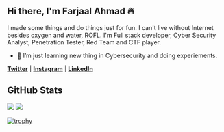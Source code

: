 ## Hi there, I'm Farjaal Ahmad 🔥

I made some things and do things just for fun. I can't live without Internet besides oxygen and water, ROFL. I'm Full stack developer, Cyber Security Analyst, Penetration Tester, Red Team and CTF player.

- 🌱 I’m just learning new thing in Cybersecurity and doing experiements.

<p>
  <strong><a href="https://twitter.com/farjaalahmad">Twitter</a></strong> |
  <strong><a href="https://www.instagram.com/ifarjaalahmad">Instagram</a></strong> |
  <strong><a href="https://www.linkedin.com/in/farjaalahmad/">LinkedIn</a></strong>
</p>

## GitHub Stats
<p>
  <img src="https://github-readme-stats.vercel.app/api/top-langs/?username=farjaalahmad&hide_border=true&hide=html,css&theme=dark" />
  <img src="https://github-readme-stats.vercel.app/api?username=farjaalahmad&line_height=27&count_private=true&hide_border=true&show_icons=true&theme=dark">
</p>

[![trophy](https://github-profile-trophy.vercel.app/?username=farjaalahmad&theme=alduin&margin-w=28)](https://github.com/ryo-ma/github-profile-trophy)
